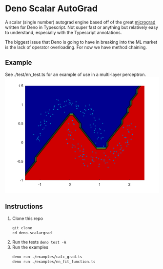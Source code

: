 # Deno Scalar AutoGrad

A scalar (single number) autograd engine based off of the great [micrograd](https://github.com/karpathy/micrograd) written for Deno in Typescript. Not super fast or anything but relatively easy to understand, especially with the Typescript annotations.

The biggest issue that Deno is going to have in breaking into the ML market is the lack of operator overloading. For now we have method chaining.

## Example
See ./test/nn_test.ts for an example of use in a multi-layer perceptron.
![moons fit](/test/data/moons.png)


## Instructions
1. Clone this repo
	```
	git clone
	cd deno-scalargrad
	```
2. Run the tests
	`deno test -A`
3. Run the examples
	```
	deno run ./examples/calc_grad.ts
	deno run ./examples/nn_fit_function.ts
	```
